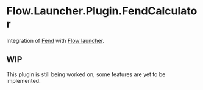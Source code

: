 Flow.Launcher.Plugin.FendCalculator
==================

Integration of [Fend](https://printfn.github.io/fend/) with [Flow launcher](https://github.com/Flow-Launcher/Flow.Launcher).

## WIP
This plugin is still being worked on, some features are yet to be implemented.